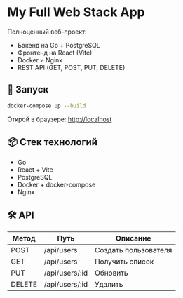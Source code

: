 
# My Full Web Stack App

Полноценный веб-проект:
- Бэкенд на Go + PostgreSQL
- Фронтенд на React (Vite)
- Docker и Nginx
- REST API (GET, POST, PUT, DELETE)

## 🚀 Запуск

```bash
docker-compose up --build
```

Открой в браузере: [http://localhost](http://localhost)

## 📦 Стек технологий

- Go
- React + Vite
- PostgreSQL
- Docker + docker-compose
- Nginx

## 🛠 API

| Метод | Путь             | Описание             |
|-------|------------------|----------------------|
| POST  | /api/users       | Создать пользователя |
| GET   | /api/users       | Получить список      |
| PUT   | /api/users/:id   | Обновить             |
| DELETE| /api/users/:id   | Удалить              |
